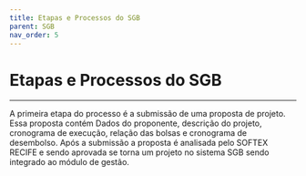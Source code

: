 ```yaml
---
title: Etapas e Processos do SGB
parent: SGB
nav_order: 5
---
```


# Etapas e Processos do SGB
---
A primeira etapa do processo é a submissão de uma proposta de projeto. Essa proposta contém Dados do proponente, descrição do projeto, cronograma de execução, relação das bolsas e cronograma de desembolso. Após a submissão a proposta é analisada pelo SOFTEX RECIFE e sendo aprovada se torna um projeto no sistema SGB sendo integrado ao módulo de gestão.